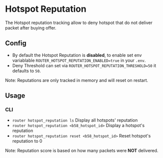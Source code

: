 # Hotspot Reputation

The Hotspot reputation tracking allow to deny hotspot that do not deliver packet after buying offer.

## Config

- By default the Hotspot Reputation is **disabled**, to enable set env variablable `ROUTER_HOTSPOT_REPUTATION_ENABLED=true` in your `.env`.
- Deny Threshold can set via `ROUTER_HOTSPOT_REPUTATION_THRESHOLD=50` it defaults to `50`.

Note: Reputations are only tracked in memory and will reset on restart.

## Usage

### CLI

- `router hotspot_reputation ls` Display all hotspots' reputation
- `router hotspot_reputation <b58_hotspot_id>` Display a hotspot's reputation
- `router hotspot_reputation reset <b58_hotspot_id>` Reset hotspot's reputation to 0

Note: Reputation score is based on how many packets were **NOT** delivered.